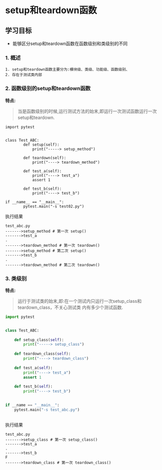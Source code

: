 # setup和teardown函数

## 学习目标

- 能够区分setup和teardown函数在函数级别和类级别的不同

### 1. 概述

```
1. setup和teardown函数主要分为:模块级、类级、功能级、函数级别、
2. 存在于测试类内部
```

### 2. 函数级别的setup和teardown函数

**特点:**

>  当是函数级别的时候,运行测试方法的始末,即运行一次测试函数运行一次setup和teardown.

```
import pytest


class Test_ABC:
		def setup(self):
			print("-----> setup_method")
		
		def teardown(self):
			print("----> teardown_method")
			
		def test_a(self):
			print("----> test_a")
			assert 1
		
		def test_b(self):
			print("----> test_b")

if __name__ == "__main__":
		pytest.main("-s test02.py")
```

执行结果

```
test_abc.py 
------->setup_method # 第一次 setup()
------->test_a
.
------->teardown_method # 第一次 teardown()
------->setup_method # 第二次 setup()
------->test_b
.
------->teardown_method # 第二次 teardown()
```



### 3. 类级别

**特点:**

> 运行于测试类的始末,即:在一个测试内只运行一次setup_class和teardown_class，不关心测试类 内有多少个测试函数.

```python
import pytest


class Test_ABC:
  
  	def setup_class(self):
      	print("-----> setup_class")
       
    def teardown_class(self):
      	print("----> teardown_class")
        
    def test_a(self):
      	print("----> test_a")
        assert 1
    
    def test_b(self):
      	print("----> test_b")

        
if __name == "__main__":
  	pytest.main("-s test_abc.py")
      	
```

执行结果

```
test_abc.py 
------->setup_class # 第一次 setup_class()
------->test_a
.
------->test_b
F 
------->teardown_class # 第一次 teardown_class()
```

